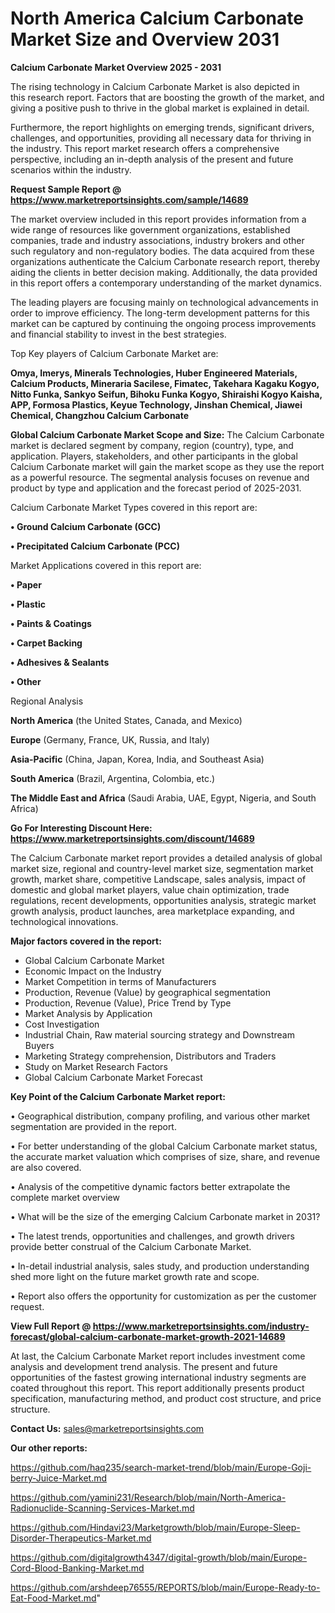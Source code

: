 # North America Calcium Carbonate Market Size and Overview 2031

<Strong> Calcium Carbonate Market Overview 2025 - 2031</strong>

The rising technology in Calcium Carbonate Market is also depicted in this research report. Factors that are boosting the growth of the market, and giving a positive push to thrive in the global market is explained in detail.

Furthermore, the report highlights on emerging trends, significant drivers, challenges, and opportunities, providing all necessary data for thriving in the industry. This report market research offers a comprehensive perspective, including an in-depth analysis of the present and future scenarios within the industry.

<strong>Request Sample Report @ <a href=https://www.marketreportsinsights.com/sample/14689>https://www.marketreportsinsights.com/sample/14689</a></strong>

The market overview included in this report provides information from a wide range of resources like government organizations, established companies, trade and industry associations, industry brokers and other such regulatory and non-regulatory bodies. The data acquired from these organizations authenticate the Calcium Carbonate research report, thereby aiding the clients in better decision making. Additionally, the data provided in this report offers a contemporary understanding of the market dynamics.

The leading players are focusing mainly on technological advancements in order to improve efficiency. The long-term development patterns for this market can be captured by continuing the ongoing process improvements and financial stability to invest in the best strategies.

Top Key players of Calcium Carbonate Market are:

<strong>Omya, Imerys, Minerals Technologies, Huber Engineered Materials, Calcium Products, Mineraria Sacilese, Fimatec, Takehara Kagaku Kogyo, Nitto Funka, Sankyo Seifun, Bihoku Funka Kogyo, Shiraishi Kogyo Kaisha, APP, Formosa Plastics, Keyue Technology, Jinshan Chemical, Jiawei Chemical, Changzhou Calcium Carbonate</strong>

<strong><b>Global Calcium Carbonate Market Scope and Size:</b></strong>
The Calcium Carbonate market is declared segment by company, region (country), type, and application. Players, stakeholders, and other participants in the global Calcium Carbonate market will gain the market scope as they use the report as a powerful resource. The segmental analysis focuses on revenue and product by type and application and the forecast period of 2025-2031.

Calcium Carbonate Market Types covered in this report are:

<strong>• Ground Calcium Carbonate (GCC)

• Precipitated Calcium Carbonate (PCC)</strong>

Market Applications covered in this report are:

<strong>• Paper

• Plastic

• Paints & Coatings

• Carpet Backing

• Adhesives & Sealants

• Other</strong> 

Regional Analysis

<strong>North America</strong> (the United States, Canada, and Mexico)

<strong>Europe</strong> (Germany, France, UK, Russia, and Italy)

<strong>Asia-Pacific</strong> (China, Japan, Korea, India, and Southeast Asia)

<strong>South America</strong> (Brazil, Argentina, Colombia, etc.)

<strong>The Middle East and Africa</strong> (Saudi Arabia, UAE, Egypt, Nigeria, and South Africa)

<strong>Go For Interesting Discount Here: <a href=https://www.marketreportsinsights.com/discount/14689>https://www.marketreportsinsights.com/discount/14689</a></strong>

The Calcium Carbonate market report provides a detailed analysis of global market size, regional and country-level market size, segmentation market growth, market share, competitive Landscape, sales analysis, impact of domestic and global market players, value chain optimization, trade regulations, recent developments, opportunities analysis, strategic market growth analysis, product launches, area marketplace expanding, and technological innovations.

<strong><b>Major factors covered in the report:</b></strong>
<ul>
  <li>Global Calcium Carbonate Market </li>
  <li>Economic Impact on the Industry</li>
  <li>Market Competition in terms of Manufacturers</li>
  <li>Production, Revenue (Value) by geographical segmentation</li>
  <li>Production, Revenue (Value), Price Trend by Type</li>
  <li>Market Analysis by Application</li>
  <li>Cost Investigation</li>
  <li>Industrial Chain, Raw material sourcing strategy and Downstream Buyers</li>
  <li>Marketing Strategy comprehension, Distributors and Traders</li>
  <li>Study on Market Research Factors</li>
  <li>Global Calcium Carbonate Market Forecast</li>
</ul>

<strong><b>Key Point of the Calcium Carbonate Market report:</b></strong>

• Geographical distribution, company profiling, and various other market segmentation are provided in the report.

• For better understanding of the global Calcium Carbonate market status, the accurate market valuation which comprises of size, share, and revenue are also covered.

• Analysis of the competitive dynamic factors better extrapolate the complete market overview

• What will be the size of the emerging Calcium Carbonate market in 2031?

• The latest trends, opportunities and challenges, and growth drivers provide better construal of the Calcium Carbonate Market.

• In-detail industrial analysis, sales study, and production understanding shed more light on the future market growth rate and scope.

• Report also offers the opportunity for customization as per the customer request.

<strong><b>View Full Report @ <a href=https://www.marketreportsinsights.com/industry-forecast/global-calcium-carbonate-market-growth-2021-14689>https://www.marketreportsinsights.com/industry-forecast/global-calcium-carbonate-market-growth-2021-14689</a></b></strong>


At last, the Calcium Carbonate Market report includes investment come analysis and development trend analysis. The present and future opportunities of the fastest growing international industry segments are coated throughout this report. This report additionally presents product specification, manufacturing method, and product cost structure, and price structure.

<strong>Contact Us:</strong>
sales@marketreportsinsights.com

<strong>Our other reports:</strong>

<a href=https://github.com/haq235/search-market-trend/blob/main/Europe-Goji-berry-Juice-Market.md>https://github.com/haq235/search-market-trend/blob/main/Europe-Goji-berry-Juice-Market.md</a>

<a href=https://github.com/yamini231/Research/blob/main/North-America-Radionuclide-Scanning-Services-Market.md>https://github.com/yamini231/Research/blob/main/North-America-Radionuclide-Scanning-Services-Market.md</a>

<a href=https://github.com/Hindavi23/Marketgrowth/blob/main/Europe-Sleep-Disorder-Therapeutics-Market.md>https://github.com/Hindavi23/Marketgrowth/blob/main/Europe-Sleep-Disorder-Therapeutics-Market.md</a>

<a href=https://github.com/digitalgrowth4347/digital-growth/blob/main/Europe-Cord-Blood-Banking-Market.md>https://github.com/digitalgrowth4347/digital-growth/blob/main/Europe-Cord-Blood-Banking-Market.md</a>

<a href=https://github.com/arshdeep76555/REPORTS/blob/main/Europe-Ready-to-Eat-Food-Market.md>https://github.com/arshdeep76555/REPORTS/blob/main/Europe-Ready-to-Eat-Food-Market.md</a>"
